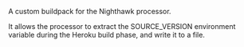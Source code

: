 A custom buildpack for the Nighthawk processor.

It allows the processor to extract the SOURCE_VERSION environment variable during the Heroku build phase, and write it to a file.
